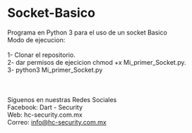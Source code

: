 # Socket-Basico
Programa en Python 3 para el uso de un socket Basico<br>
Modo de ejecucion:<br>
<br>
1- Clonar el repositorio.<br>
2- dar permisos de ejecicion chmod +x Mi_primer_Socket.py.<br>
3- python3 Mi_primer_Socket.py<br>
<br>
<br>
<br>
Siguenos en nuestras Redes Sociales<br>
Facebook: Dart - Security<br>
Web: hc-security.com.mx<br>
Correo: info@hc-security.com.mx<br>
